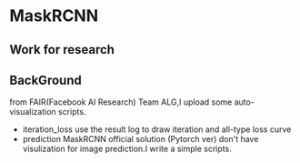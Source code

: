 # MaskRCNN
Work for research
---
BackGround
---
from FAIR(Facebook AI Research) Team ALG,I upload some auto-visualization scripts.
- iteration_loss
  use the result log to draw iteration and all-type loss curve
- prediction
  MaskRCNN official solution (Pytorch ver) don't have visulization for image prediction.I write a simple scripts.
